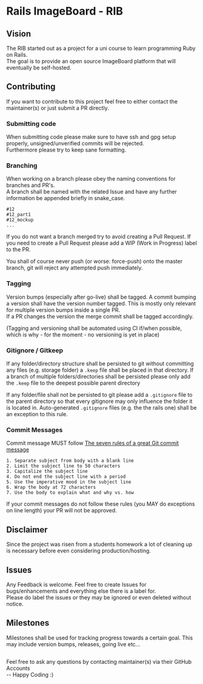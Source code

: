 # Rails ImageBoard - RIB

## Vision
The RIB started out as a project for a uni course to learn programming Ruby on Rails.  
The goal is to provide an open source ImageBoard platform that will eventually be self-hosted.  

## Contributing
If you want to contribute to this project feel free to either contact the maintainer(s) or just submit a PR directly.

### Submitting code
When submitting code please make sure to have ssh and gpg setup properly, unsigned/unverified commits will be rejected.  
Furthermore please try to keep sane formatting.

### Branching
When working on a branch please obey the naming conventions for branches and PR's.  
A branch shall be named with the related Issue and have any further information be appended briefly in snake_case.  
```
#12
#12_part1
#12_mockup
...
```
If you do not want a branch merged try to avoid creating a Pull Request.
If you need to create a Pull Request please add a WIP (Work in Progress) label to the PR. 

You shall of course never push (or worse: force-push) onto the master branch, git will reject any attempted push immediately.

### Tagging
Version bumps (especially after go-live) shall be tagged. A commit bumping a version shall have the version number tagged.
This is mostly only relevant for multiple version bumps inside a single PR.  
If a PR changes the version the merge commit shall be tagged accordingly.

(Tagging and versioning shall be automated using CI if/when possible, which is why - for the moment - no versioning is yet in place)

### Gitignore / Gitkeep

If any folder/directory structure shall be persisted to git without committing any files (e.g. storage folder) a `.keep` file
shall be placed in that directory. If a branch of multiple folders/directories shall be persisted please only add the `.keep`
file to the deepest possible parent directory

If any folder/file shall not be persisted to git please add a `.gitignore` file to the parent directory so that every
gitignore may only influence the folder it is located in. Auto-generated `.gitignore` files (e.g. the the rails one)
shall be an exception to this rule.

### Commit Messages
Commit message MUST follow [The seven rules of a great Git commit message](https://chris.beams.io/posts/git-commit/)

    1. Separate subject from body with a blank line
    2. Limit the subject line to 50 characters
    3. Capitalize the subject line
    4. Do not end the subject line with a period
    5. Use the imperative mood in the subject line
    6. Wrap the body at 72 characters
    7. Use the body to explain what and why vs. how
    
If your commit messages do not follow these rules (you MAY do exceptions on line length) your PR will not be approved.

## Disclaimer
Since the project was risen from a students homework a lot of cleaning up is necessary before even considering production/hosting.

## Issues
Any Feedback is welcome. Feel free to create Issues for bugs/enhancements and everything else there is a label for.  
Please do label the issues or they may be ignored or even deleted without notice.

## Milestones
Milestones shall be used for tracking progress towards a certain goal. This may include version bumps, releases, going live etc... 

##
Feel free to ask any questions by contacting maintainer(s) via their GitHub Accounts  
-- Happy Coding :)